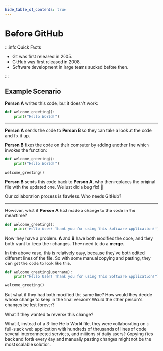 ```yaml
---
hide_table_of_contents: true
---
```


# Before GitHub

:::info Quick Facts

- Git was first released in 2005.
- GitHub was first released in 2008.
- Software development in large teams sucked before then.

:::

## Example Scenario

**Person A** writes this code, but it doesn't work:

```python
def welcome_greeting():
    print("Hello World!")
```

---

**Person A** sends the code to **Person B** so they can take a look at the code and fix it up.

**Person B** fixes the code on their computer by adding another line which invokes the function:

```python
def welcome_greeting():
    print("Hello World!")

welcome_greeting()
```

**Person B** sends this code back to **Person A**, who then replaces the original file with the updated one. We just did a bug fix! 🥳

Our collaboration process is flawless. Who needs GitHub?

---

However, what if **Person A** had made a change to the code in the meantime?

```python
def welcome_greeting():
    print("Hello User! Thank you for using This Software Application!")
```

Now they have a problem. **A** and **B** have both modified the code, and they both want to keep their changes. They need to do a **merge**.

In this above case, this is relatively easy, because they've both edited different lines of the file. So with some manual copying and pasting, they can get the code to look like this:

```python
def welcome_greeting(username):
    print("Hello User! Thank you for using This Software Application!")

welcome_greeting()
```

But what if they had both modified the same line? How would they decide whose change to keep in the final version? Would the other person's changes be lost forever?

What if they wanted to reverse this change?

What if, instead of a 3-line Hello World file, they were collaborating on a full-stack web application with hundreds of thousands of lines of code, several interconnected services, and millions of daily users? Copying files back and forth every day and manually pasting changes might not be the most scalable solution.
